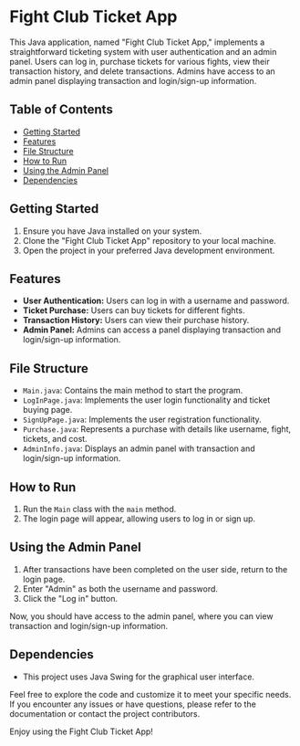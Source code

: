 # Fight Club Ticket App

This Java application, named "Fight Club Ticket App," implements a straightforward ticketing system with user authentication and an admin panel. Users can log in, purchase tickets for various fights, view their transaction history, and delete transactions. Admins have access to an admin panel displaying transaction and login/sign-up information.

## Table of Contents

- [Getting Started](#getting-started)
- [Features](#features)
- [File Structure](#file-structure)
- [How to Run](#how-to-run)
- [Using the Admin Panel](#using-the-admin-panel)
- [Dependencies](#dependencies)

## Getting Started

1. Ensure you have Java installed on your system.
2. Clone the "Fight Club Ticket App" repository to your local machine.
3. Open the project in your preferred Java development environment.

## Features

- **User Authentication:** Users can log in with a username and password.
- **Ticket Purchase:** Users can buy tickets for different fights.
- **Transaction History:** Users can view their purchase history.
- **Admin Panel:** Admins can access a panel displaying transaction and login/sign-up information.

## File Structure

- `Main.java`: Contains the main method to start the program.
- `LogInPage.java`: Implements the user login functionality and ticket buying page.
- `SignUpPage.java`: Implements the user registration functionality.
- `Purchase.java`: Represents a purchase with details like username, fight, tickets, and cost.
- `AdminInfo.java`: Displays an admin panel with transaction and login/sign-up information.

## How to Run

1. Run the `Main` class with the `main` method.
2. The login page will appear, allowing users to log in or sign up.

## Using the Admin Panel

1. After transactions have been completed on the user side, return to the login page.
2. Enter "Admin" as both the username and password.
3. Click the "Log in" button.

Now, you should have access to the admin panel, where you can view transaction and login/sign-up information.

## Dependencies

- This project uses Java Swing for the graphical user interface.

Feel free to explore the code and customize it to meet your specific needs. If you encounter any issues or have questions, please refer to the documentation or contact the project contributors.

Enjoy using the Fight Club Ticket App!

